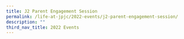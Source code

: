 ```yaml
---
title: J2 Parent Engagement Session
permalink: /life-at-jpjc/2022-events/j2-parent-engagement-session/
description: ""
third_nav_title: 2022 Events
---
```

